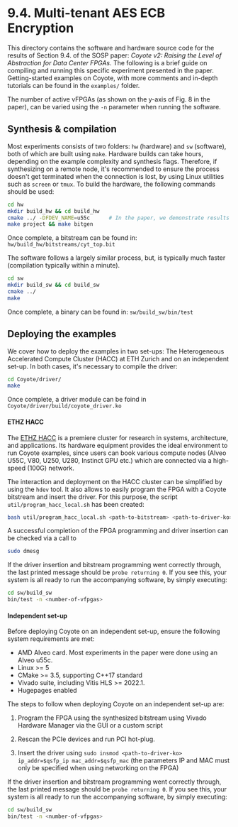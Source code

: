 # 9.4. Multi-tenant AES ECB Encryption

This directory contains the software and hardware source code for the results of Section 9.4. of the SOSP paper: *Coyote v2: Raising the Level of Abstraction for Data Center FPGAs*.
The following is a brief guide on compiling and running this specific experiment presented in the paper. 
Getting-started examples on Coyote, with more comments and in-depth tutorials can be found in the `examples/` folder.

The number of active vFPGAs (as shown on the y-axis of Fig. 8 in the paper), can be varied using the `-n` parameter when running the software.

## Synthesis & compilation 
Most experiments consists of two folders: `hw` (hardware) and `sw` (software), both of which are built using `make`. Hardware builds can take hours, depending on the example complexity and synthesis flags. Therefore, if synthesizing on a remote node, it's recommended to ensure the process doesn't get terminated when the connection is lost, by using Linux utilities such as `screen` or `tmux`. To build the hardware, the following commands should be used:
```bash
cd hw
mkdir build_hw && cd build_hw                
cmake ../ -DFDEV_NAME=u55c      # In the paper, we demonstrate results on the Alveo u55c; the device can also be changed to an Alveo u280 or Alveo u250
make project && make bitgen
```

Once complete, a bitstream can be found in: `hw/build_hw/bitstreams/cyt_top.bit`

The software follows a largely similar process, but, is typically much faster (compilation typically within a minute).
```bash
cd sw
mkdir build_sw && cd build_sw                
cmake ../
make
```
Once complete, a binary can be found in: `sw/build_sw/bin/test`


## Deploying the examples
We cover how to deploy the examples in two set-ups: The Heterogeneous Accelerated Compute Cluster (HACC) at ETH Zurich and on an independent set-up. In both cases, it's necessary to compile the driver:
```bash
cd Coyote/driver/
make
```

Once complete, a driver module can be foind in `Coyote/driver/build/coyote_driver.ko`

#### ETHZ HACC
The [ETHZ HACC](https://github.com/fpgasystems/hacc/tree/main) is a premiere cluster for research in systems, architecture, and applications. Its hardware equipment provides the ideal environment to run Coyote examples, since users can book various compute nodes (Alveo U55C, V80, U250, U280, Instinct GPU etc.) which are connected via a high-speed (100G) network.

The interaction and deployment on the HACC cluster can be simplified by using the `hdev` tool. It also allows to easily program the FPGA with a Coyote bitstream and insert the driver. For this purpose, the script `util/program_hacc_local.sh` has been created:
```bash
bash util/program_hacc_local.sh <path-to-bitstream> <path-to-driver-ko>
```

A successful completion of the FPGA programming and driver insertion can be checked via a call to
```bash
sudo dmesg
```

If the driver insertion and bitstream programming went correctly through, the last printed message should be `probe returning 0`. If you see this, your system is all ready to run the accompanying software, by simply executing:

```bash
cd sw/build_sw
bin/test -n <number-of-vfpgas>
```

#### Independent set-up
Before deploying Coyote on an independent set-up, ensure the following system requirements are met:
- AMD Alveo card. Most experiments in the paper were done using an Alveo u55c.
- Linux >= 5
- CMake >= 3.5, supporting C++17 standard
- Vivado suite, including Vitis HLS >= 2022.1. 
- Hugepages enabled

The steps to follow when deploying Coyote on an independent set-up are:
1. Program the FPGA using the synthesized bitstream using Vivado Hardware Manager via the GUI or a custom script

2. Rescan the PCIe devices and run PCI hot-plug.

3. Insert the driver using `sudo insmod <path-to-driver-ko> ip_addr=$qsfp_ip mac_addr=$qsfp_mac` (the parameters IP and MAC must only be specified when using networking on the FPGA)

If the driver insertion and bitstream programming went correctly through, the last printed message should be `probe returning 0`. If you see this, your system is all ready to run the accompanying software, by simply executing:

```bash
cd sw/build_sw
bin/test -n <number-of-vfpgas>
```
